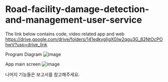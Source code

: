 # Road-facility-damage-detection-and-management-user-service

The link below contains code, video related app and web
https://drive.google.com/drive/folders/141edkvgligXGIw2qgu3G_82NtOcPOhwV?usp=drive_link

Program Diagram
![image](https://github.com/user-attachments/assets/81e1bf4d-dfaf-414a-a14f-1b11db6be88a)

App main screen
![image](https://github.com/user-attachments/assets/5591caa0-e39d-433d-bd0f-aa433ea1597b)

나머지 기능들은 보고서를 참고해주세요.
